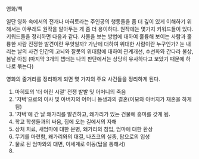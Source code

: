 영화/책

일단 영화 속에서의 전개나 마히토라는 주인공의 행동들을 좀 더 깊이 있게 이해하기 위해서는 아무래도 원작을 알아두는 게 좀 더 용이하다.
원작에는 몇가지 키워드들이 있다. 키워드들을 정리하면 다음과 같다.
	사물을 보는 방법에 대하여
	훌륭해 보이는 사람과 훌륭한 사람
	진정한 발견이란 무엇일까?
	가난에 대하여
	위대한 사람이란 누구인가?
	눈 내리는 날의 사건
	인간의 고뇌와 잘못의 위대함에 대하여
	관계개선, 수선화와 간다라 불상, 봄날 아침
(마지막 3개의 챕터는 나의 판단에서는 상당히 유사하다고 보았기 때문에 하나로 묶는다)

영화의 줄거리를 정리하게 되면 몇 가지의 주요 사건들을 정리하게 된다.
1. 마히토의 '더 어린 시절' 전쟁 발발 및 어머니의 죽음
2. '저택'으로의 이사 및 아버지의 어머니 동생과의 결혼(이모와 아버지가 재혼을 하게 됨)
3. '저택'에 간 날 왜가리를 발견하고, 왜가리가 있는 건물에 흥미를 갖게 됨.
4. 학교 학생들과의 싸움, 집에 오는 길에서의 자해
5. 상처 치료, 새엄마에 대한 문병, 왜가리의 침입, 엄마에 대한 환상
6. 무기를 마련함, 왜가리와의 대결, 나츠코의 실종, 탑으로의 입성
7. 물로 된 엄마와의 대면, 이세계로 이동(탑을 통해서)
8. 
